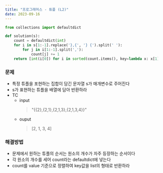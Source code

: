 ```yaml
---
title: "프로그래머스 - 튜플 (L2)"
date: 2023-09-16
---
```


```python
from collections import defaultdict

def solution(s):
    count = defaultdict(int)
    for i in s[1:-1].replace('},{', '} {').split(' '):
        for j in i[1:-1].split(','):
            count[j] += 1
    return [int(i[0]) for i in sorted(count.items(), key=lambda x: x[1], reverse=True)]
```

### 문제

- 특정 튜플을 포현하는 집합이 담긴 문자열 s가 매개변수로 주어진다
- s가 표현하는 튜플을 배열에 담아 반환하라
- TC
  - input
    > "{{2},{2,1},{2,1,3},{2,1,3,4}}"
  - ouput
    > [2, 1, 3, 4]

### 해결방법

- 문제에서 원하는 튜플의 순서는 원소의 개수가 자주 등장하는 순서이다
- 각 원소의 개수를 세어 count라는 defaultdict에 넣는다
- count를 value 기준으로 정렬하여 key값을 list의 형태로 반환하라
